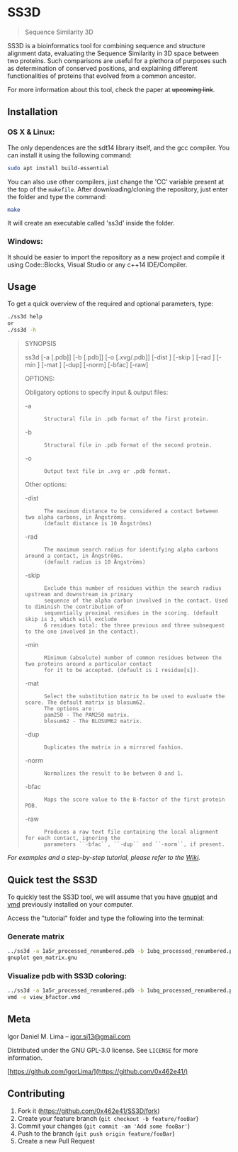 # SS3D
> Sequence Similarity 3D

SS3D is a bioinformatics tool for combining sequence and structure alignment data,
evaluating the Sequence Similarity in 3D space between two proteins. Such comparisons
are useful for a plethora of purposes such as determination of conserved positions,
and explaining different functionalities of proteins that evolved from a common ancestor.

For more information about this tool, check the paper at ~~upcoming link~~.

## Installation

### OS X & Linux:

The only dependences are the sdt14 library itself, and the gcc compiler.
You can install it using the following command:

```sh
sudo apt install build-essential
```

You can also use other compilers, just change the 'CC' variable present at the top
of the ``makefile``.
After downloading/cloning the repository, just enter the folder and type the command:

```sh
make
```

It will create an executable called 'ss3d' inside the folder.

### Windows:

It should be easier to import the repository as a new project and compile it using Code::Blocks,
Visual Studio or any c++14 IDE/Compiler.

## Usage

To get a quick overview of the required and optional parameters, type:

```sh
./ss3d help
or
./ss3d -h
```

>   SYNOPSIS
>
>   ss3d [-a [.pdb]] [-b [.pdb]] [-o [.xvg/.pdb]] [-dist <number>] [-skip <number>] [-rad <number>]
>   [-min <number>] [-mat <matrix type>] [-dup] [-norm] [-bfac] [-raw]
>
>   OPTIONS:
>
>   Obligatory options to specify input & output files:
>
>    -a
>
>           Structural file in .pdb format of the first protein.
>
>    -b
>
>           Structural file in .pdb format of the second protein.
>
>    -o
>
>           Output text file in .xvg or .pdb format.
>
>   Other options:
>
>    -dist
>
>           The maximum distance to be considered a contact between two alpha carbons, in Ångströms.
>           (default distance is 10 Ångströms)
>
>    -rad
>
>           The maximum search radius for identifying alpha carbons around a contact, in Ångströms.
>           (default radius is 10 Ångströms)
>
>    -skip
>
>           Exclude this number of residues within the search radius upstream and downstream in primary
>           sequence of the alpha carbon involved in the contact. Used to diminish the contribution of
>           sequentially proximal residues in the scoring. (default skip is 3, which will exclude
>           6 residues total: the three previous and three subsequent to the one involved in the contact).
>
>    -min
>
>           Minimum (absolute) number of common residues between the two proteins around a particular contact
>           for it to be accepted. (default is 1 residue[s]).
>
>    -mat
>
>           Select the substitution matrix to be used to evaluate the score. The default matrix is blosum62.
>           The options are:
>           pam250 - The PAM250 matrix.
>           blosum62 - The BLOSUM62 matrix.
>
>    -dup
>
>           Duplicates the matrix in a mirrored fashion.
>
>    -norm
>
>           Normalizes the result to be between 0 and 1.
>
>    -bfac
>
>           Maps the score value to the B-factor of the first protein PDB.
>
>    -raw
>
>           Produces a raw text file containing the local alignment for each contact, ignoring the
>           parameters ``-bfac``, ``-dup`` and ``-norm``, if present.


_For examples and a step-by-step tutorial, please refer to the [Wiki][wiki]._

## Quick test the SS3D

To quickly test the SS3D tool, we will assume that you have [gnuplot](http://www.gnuplot.info/)
and [vmd](http://www.ks.uiuc.edu/Research/vmd/) previously installed on your computer.

Access the "tutorial" folder and type the following into the terminal:

### Generate matrix

```sh
../ss3d -a 1a5r_processed_renumbered.pdb -b 1ubq_processed_renumbered.pdb -o text-output -norm -dup
gnuplot gen_matrix.gnu
```

### Visualize pdb with SS3D coloring:

```sh
../ss3d -a 1a5r_processed_renumbered.pdb -b 1ubq_processed_renumbered.pdb -o pdb-output -norm -bfac
vmd -e view_bfactor.vmd
```

## Meta

Igor Daniel M. Lima – igor.sj13@gmail.com

Distributed under the GNU GPL-3.0 license. See ``LICENSE`` for more information.

[https://github.com/IgorLima/](https://github.com/0x462e41/)

## Contributing

1. Fork it (<https://github.com/0x462e41/SS3D/fork>)
2. Create your feature branch (`git checkout -b feature/fooBar`)
3. Commit your changes (`git commit -am 'Add some fooBar'`)
4. Push to the branch (`git push origin feature/fooBar`)
5. Create a new Pull Request

<!-- Markdown link & img dfn's -->
[wiki]: https://github.com/0x462e41/SS3D/wiki/Tutorial
